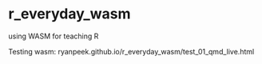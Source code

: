 # r_everyday_wasm
using WASM for teaching R

Testing wasm: ryanpeek.github.io/r_everyday_wasm/test_01_qmd_live.html

